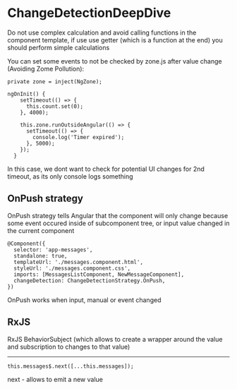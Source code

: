 # ChangeDetectionDeepDive

Do not use complex calculation and avoid calling functions in the component template, if use use getter (which is a function at the end) you should perform simple calculations

You can set some events to not be checked by zone.js after value change (Avoiding Zome Pollution):

```
private zone = inject(NgZone);

ngOnInit() {
    setTimeout(() => {
      this.count.set(0);
    }, 4000);

    this.zone.runOutsideAngular(() => {
      setTimeout(() => {
        console.log('Timer expired');
      }, 5000);
    });
  }
```

In this case, we dont want to check for potential UI changes for 2nd timeout, as its only console logs something

## OnPush strategy

OnPush strategy tells Angular that the component will only change because some event occured inside of subcomponent tree, or input value changed in the current component

```
@Component({
  selector: 'app-messages',
  standalone: true,
  templateUrl: './messages.component.html',
  styleUrl: './messages.component.css',
  imports: [MessagesListComponent, NewMessageComponent],
  changeDetection: ChangeDetectionStrategy.OnPush,
})
```

OnPush works when input, manual or event changed

## RxJS

RxJS BehaviorSubject (which allows to create a wrapper around the value and subscription to 
changes to that value)

<hr>

`this.messages$.next([...this.messages]); `

next - allows to emit a new value

